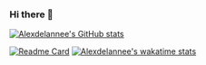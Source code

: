 ### Hi there 👋
[![Alexdelannee's GitHub stats](https://github-readme-stats.vercel.app/api?username=Alexdelannee)](https://github.com/Alexdelannee/github-readme-stats)

[![Readme Card](https://github-readme-stats.vercel.app/api/pin/?username=anuraghazra&repo=github-readme-stats)](https://github.com/Alexdelannee/github-readme-stats)
[![Alexdelannee's wakatime stats](https://github-readme-stats.vercel.app/api/wakatime?username=anuraghazra)](https://github.com/Alexdelannee/github-readme-stats)

<!--
**Alexdelannee/Alexdelannee** is a ✨ _special_ ✨ repository because its `README.md` (this file) appears on your GitHub profile.

Here are some ideas to get you started:

- 🔭 I’m currently working on ...
- 🌱 I’m currently learning ...
- 👯 I’m looking to collaborate on ...
- 🤔 I’m looking for help with ...
- 💬 Ask me about ...
- 📫 How to reach me: ...
- 😄 Pronouns: ...
- ⚡ Fun fact: ...
-->
